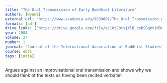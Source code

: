 ```yaml
---
title: "The Oral Transmission of Early Buddhist Literature"
authors: [wynne]
external_url: "https://www.academia.edu/9209691/The_Oral_Transmission_of_Early_Buddhist_Literature"
formats: [pdf]
drive_links: ["https://drive.google.com/file/d/18z28tsjXlB_cnBSGgVViN3WowA97iywB/view?usp=drivesdk"]
year: 2004
volume: 27
number: 1
journal: "Journal of the International Association of Buddhist Studies"
course: ebts
tags: [india]
---
```


Argues against an improvisational oral transmission and shows why we should think of the texts as having been recited verbatim
